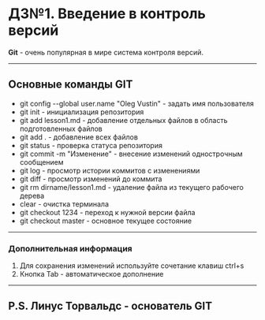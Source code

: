 # ДЗ№1. Введение в контроль версий
**Git** - очень популярная в мире система контроля версий.
*** 
## Основные команды GIT
* git config --global user.name "Oleg Vustin" - задать имя пользователя
* git init - инициализация репозитория
* git add lesson1.md - добавление отдельных файлов в область подготовленных файлов
* git add . - добавление всех файлов
* git status - проверка статуса репозитория
* git commit -m "Изменение" - внесение изменений однострочным сообщением
* git log - просмотр истории коммитов с изменениями
* git diff - просмотр изменений до коммита
* git rm dirname/lesson1.md - удаление файла из текущего рабочего дерева
* clear - очистка терминала
* git checkout 1234 - переход к нужной версии файла
* git checkout master - основное текущее состояние
***
### Дополнительная информация
1. Для сохранения изменений используйте сочетание клавиш ctrl+s
2. Кнопка Tab - автоматическое дополнение 
_________________________________________
## P.S. Линус Торвальдс - основатель GIT


